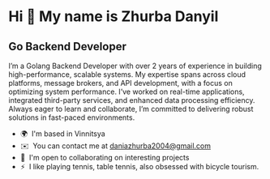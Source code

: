 Hi 👋 My name is Zhurba Danyil
==============================

Go Backend Developer
--------------------

I’m a Golang Backend Developer with over 2 years of experience in building high-performance, scalable systems. My expertise spans across cloud platforms, message brokers, and API development, with a focus on optimizing system performance. I’ve worked on real-time applications, integrated third-party services, and enhanced data processing efficiency. Always eager to learn and collaborate, I’m committed to delivering robust solutions in fast-paced environments.

* 🌍  I'm based in Vinnitsya
* ✉️  You can contact me at [daniazhurba2004@gmail.com](mailto:daniazhurba2004@gmail.com)
* 🤝  I'm open to collaborating on interesting projects
* ⚡  I like playing tennis, table tennis, also obsessed with bicycle tourism.
